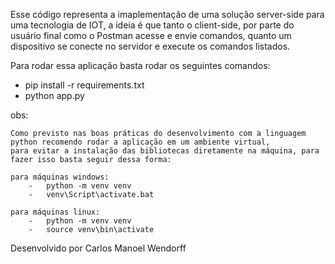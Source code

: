 Esse código representa a imaplementação de uma solução server-side para uma tecnologia de IOT, a ideia é que tanto o client-side,
por parte do usuário final como o Postman acesse e envie comandos, quanto um dispositivo se conecte no servidor e execute os comandos 
listados.

Para rodar essa aplicação basta rodar os seguintes comandos:

-   pip install -r requirements.txt
-   python app.py

obs:

    Como previsto nas boas práticas do desenvolvimento com a linguagem python recomendo rodar a aplicação em um ambiente virtual,
    para evitar a instalação das bibliotecas diretamente na máquina, para fazer isso basta seguir dessa forma:

    para máquinas windows:
        -   python -m venv venv
        -   venv\Script\activate.bat
    
    para máquinas linux:
        -   python -m venv venv
        -   source venv\bin\activate


Desenvolvido por Carlos Manoel Wendorff